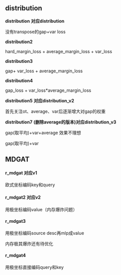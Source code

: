 ## distribution

**distribution**						**对应distribution**

没有transpose的gap+var loss



**distribution2**				

hard_margin_loss + average_margin_loss + var_loss



**distribution3**					

gap+ var_loss + average_margin_loss



**distribution4**				

gap_loss + var_loss*average_margin_loss



**distribution5**						**对应distribution_v2**

首先关注ot、average、var后逐渐增大对gap的权重



**distribution7**						**(删除average的版本)对应distribution_v3**

gap(取平均)+var+average     效果不理想

gap(取平均)+var				







## MDGAT

#### r_mdgat			对应v1

欧式坐标编码key和query



#### r_mdgat2		对应v2

用极坐标编码value（内存爆炸问题）



#### r_mdgat3

用极坐标编码source desc再mlp成value

内存极其爆炸还有待优化



#### r_mdgat4

用极坐标直接编码query和key

